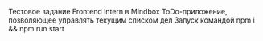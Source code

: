 Тестовое задание Frontend intern в Mindbox
ToDo-приложение, позволяющее управлять текущим списком дел
Запуск командой npm i && npm run start
